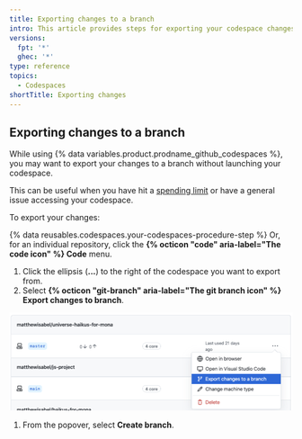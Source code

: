 ```yaml
---
title: Exporting changes to a branch
intro: This article provides steps for exporting your codespace changes to a branch.
versions:
  fpt: '*'
  ghec: '*'
type: reference
topics:
  - Codespaces
shortTitle: Exporting changes
---
```


## Exporting changes to a branch

While using {% data variables.product.prodname_github_codespaces %}, you may want to export your changes to a branch without launching your codespace.

This can be useful when you have hit a [spending limit](/billing/managing-billing-for-github-codespaces/managing-spending-limits-for-codespaces) or have a general issue accessing your codespace.

To export your changes:

{% data reusables.codespaces.your-codespaces-procedure-step %} Or, for an individual repository, click the **{% octicon "code" aria-label="The code icon" %} Code** menu.
1. Click the ellipsis (**...**) to the right of the codespace you want to export from.
1. Select **{% octicon "git-branch" aria-label="The git branch icon" %} Export changes to branch**.

  ![Export changes to a branch](/assets/images/help/codespaces/export-changes-to-a-branch.png)

1. From the popover, select **Create branch**.
